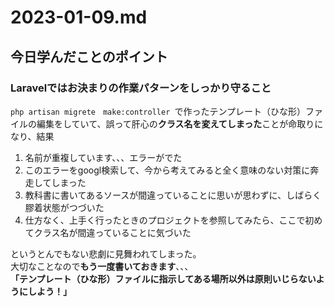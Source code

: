 # 2023-01-09.md

## 今日学んだことのポイント

### Laravelではお決まりの作業パターンをしっかり守ること  
`php artisan migrete　make:controller `で作ったテンプレート（ひな形）ファイルの編集をしていて、誤って肝心の<b>クラス名を変えてしまった</b>ことが命取りになり、結果

1. 名前が重複しています、、、エラーがでた
2. このエラーをgoogl検索して、今から考えてみると全く意味のない対策に奔走してしまった
3. 教科書に書いてあるソースが間違っていることに思いが思わずに、しばらく膠着状態がつづいた
4. 仕方なく、上手く行ったときのプロジェクトを参照してみたら、ここで初めてクラス名が間違っていることに気づいた

というとんでもない悲劇に見舞われてしまった。  
大切なことなので<b>もう一度書いておきます</b>、、、  
<b>「テンプレート（ひな形）ファイルに指示してある場所以外は原則いじらないようにしよう！」</b>
